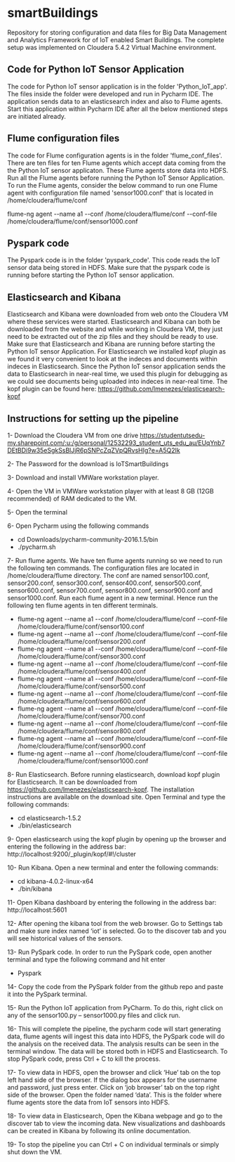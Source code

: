 # smartBuildings
Repository for storing configuration and data files for Big Data Management and Analytics Framework for of IoT enabled Smart Buildings. The complete setup was implemented on Cloudera 5.4.2 Virtual Machine environment.

## Code for Python IoT Sensor Application
The code for Python IoT sensor application is in the folder 'Python_IoT_app'. The files inside the folder were developed and run in Pycharm IDE. The application sends data to an elasticsearch index and also to Flume agents. Start this application within Pycharm IDE after all the below mentioned steps are initiated already.

## Flume configuration files
The code for Flume configuration agents is in the folder 'flume_conf_files'. There are ten files for ten Flume agents which accept data coming from the the Python IoT sensor applicaton. These Flume agents store data into HDFS. Run all the Flume agents before running the Python IoT Sensor Application.
To run the Flume agents, consider the below command to run one Flume agent with configuration file named 'sensor1000.conf' that is located in /home/cloudera/flume/conf 

flume-ng agent --name a1  --conf /home/cloudera/flume/conf  --conf-file /home/cloudera/flume/conf/sensor1000.conf


## Pyspark code
The Pyspark code is in the folder 'pyspark_code'. This code reads the IoT sensor data being stored in HDFS. Make sure that the pyspark code is running before starting the Python IoT sensor application.

## Elasticsearch and Kibana
Elasticsearch and Kibana were downloaded from web onto the Cloudera VM where these services were started. Elasticsearch and Kibana can both be downloaded from the website and while working in Cloudera VM, they just need to be extracted out of the zip files and they should be ready to use. Make sure that Elasticsearch and Kibana are running before starting the Python IoT sensor Application. For Elasticsearch we installed kopf plugin as we found it very convenient to look at the indeces and documents within indeces in Elasticsearch. Since the Python IoT sensor application sends the data to Elasticsearch in near-real time, we used this plugin for debugging as we could see documents being uploaded into indeces in near-real time.
The kopf plugin can be found here:
https://github.com/lmenezes/elasticsearch-kopf

## Instructions for setting up the pipeline
1-	Download the Cloudera VM from one drive https://studentutsedu-my.sharepoint.com/:u:/g/personal/12532293_student_uts_edu_au/EUqYnb7DEtBDi9w35eSgkSsBlJjR6pSNPcZqZVpQRvsHIg?e=A5Q2Ik 

2-	The Password for the download is IoTSmartBuildings

3-	Download and install VMWare workstation player.

4-	Open the VM in VMWare workstation player with at least 8 GB (12GB recommended) of RAM dedicated to the VM.

5-	Open the terminal 

6-	Open Pycharm using the following commands 
-	 cd Downloads/pycharm-community-2016.1.5/bin
-	./pycharm.sh

7-	Run flume agents. We have ten flume agents running so we need to run the following ten commands. The configuration files are located in /home/cloudera/flume directory. The conf are named sensor100.conf, sensor200.conf, sensor300.conf, sensor400.conf, sensor500.conf, sensor600.conf, sensor700.conf, sensor800.conf, sensor900.conf and sensor1000.conf. Run each flume agent in a new terminal. Hence run the following ten flume agents in ten different terminals.
-	flume-ng agent --name a1 --conf /home/cloudera/flume/conf --conf-file /home/cloudera/flume/conf/sensor100.conf
-	flume-ng agent --name a1 --conf /home/cloudera/flume/conf --conf-file /home/cloudera/flume/conf/sensor200.conf
-	flume-ng agent --name a1 --conf /home/cloudera/flume/conf --conf-file /home/cloudera/flume/conf/sensor300.conf
-	flume-ng agent --name a1 --conf /home/cloudera/flume/conf --conf-file /home/cloudera/flume/conf/sensor400.conf
-	flume-ng agent --name a1 --conf /home/cloudera/flume/conf --conf-file /home/cloudera/flume/conf/sensor500.conf
-	flume-ng agent --name a1 --conf /home/cloudera/flume/conf --conf-file /home/cloudera/flume/conf/sensor600.conf
-	flume-ng agent --name a1 --conf /home/cloudera/flume/conf --conf-file /home/cloudera/flume/conf/sensor700.conf
-	flume-ng agent --name a1 --conf /home/cloudera/flume/conf --conf-file /home/cloudera/flume/conf/sensor800.conf
-	flume-ng agent --name a1 --conf /home/cloudera/flume/conf --conf-file /home/cloudera/flume/conf/sensor900.conf
-	flume-ng agent --name a1 --conf /home/cloudera/flume/conf --conf-file /home/cloudera/flume/conf/sensor1000.conf

8-	Run Elasticsearch. Before running elasticsearch, download kopf plugin for Elasticsearch. It can be downloaded from https://github.com/lmenezes/elasticsearch-kopf. The installation instructions are available on the download site. Open Terminal and type the following commands:
-	cd elasticsearch-1.5.2
-	./bin/elasticsearch 

9-	Open elasticsearch using the kopf plugin by opening up the browser and entering the following in the address bar: http://localhost:9200/_plugin/kopf/#!/cluster 

10-	Run Kibana. Open a new terminal and enter the following commands:
-	 cd kibana-4.0.2-linux-x64
-	./bin/kibana

11-	Open Kibana dashboard by entering the following in the address bar: http://localhost:5601 

12-	After opening the kibana tool from the web browser. Go to Settings tab and make sure index named ‘iot’ is selected. Go to the discover tab and you will see historical values of the sensors.

13-	Run PySpark code. In order to run the PySpark code, open another terminal and type the following command and hit enter
-	Pyspark

14-	Copy the code from the PySpark folder from the github repo and paste it into the PySpark terminal.

15-	Run the Python IoT application from PyCharm. To do this, right click on any of the sensor100.py – sensor1000.py files and click run.

16-	This will complete the pipeline, the pycharm code will start generating data, flume agents will ingest this data into HDFS, the PySpark code will do the analysis on the received data. The analysis results can be seen in the terminal window. The data will be stored both in HDFS and Elasticsearch. To stop PySpark code, press Ctrl + C to kill the process.

17-	To view data in HDFS, open the browser and click ‘Hue’ tab on the top left hand side of the browser. If the dialog box appears for the username and password, just press enter. Click on ‘job browser’ tab on the top right side of the browser. Open the folder named ‘data’. This is the folder where flume agents store the data from IoT sensors into HDFS.

18-	To view data in Elasticsearch, Open the Kibana webpage and go to the discover tab to view the incoming data. New visualizations and dashboards can be created in Kibana by following its online documentation. 

19-	To stop the pipeline you can Ctrl + C on individual terminals or simply shut down the VM.




